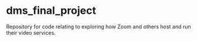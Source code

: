 # dms_final_project
Repository for code relating to exploring how Zoom and others host and run their video services.
